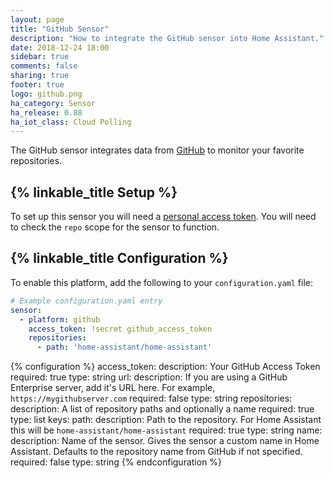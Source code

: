 ```yaml
---
layout: page
title: "GitHub Sensor"
description: "How to integrate the GitHub sensor into Home Assistant."
date: 2018-12-24 18:00
sidebar: true
comments: false
sharing: true
footer: true
logo: github.png
ha_category: Sensor
ha_release: 0.88
ha_iot_class: Cloud Polling
---
```


The GitHub sensor integrates data from [GitHub](https://github.com/) to monitor your favorite repositories.

## {% linkable_title Setup %}

To set up this sensor you will need a [personal access token](https://github.com/settings/tokens). You will need to check the `repo` scope for the sensor to function.

## {% linkable_title Configuration %}

To enable this platform, add the following to your `configuration.yaml` file:

```yaml
# Example configuration.yaml entry
sensor:
  - platform: github
    access_token: !secret github_access_token
    repositories:
      - path: 'home-assistant/home-assistant'
```

{% configuration %}
access_token:
  description: Your GitHub Access Token
  required: true
  type: string
url:
  description: If you are using a GitHub Enterprise server, add it's URL here. For example, `https://mygithubserver.com`
  required: false
  type: string
repositories:
  description: A list of repository paths and optionally a name
  required: true
  type: list
  keys:
    path:
      description: Path to the repository. For Home Assistant this will be `home-assistant/home-assistant`
      required: true
      type: string
    name:
      description: Name of the sensor. Gives the sensor a custom name in Home Assistant. Defaults to the repository name from GitHub if not specified.
      required: false
      type: string
{% endconfiguration %}

